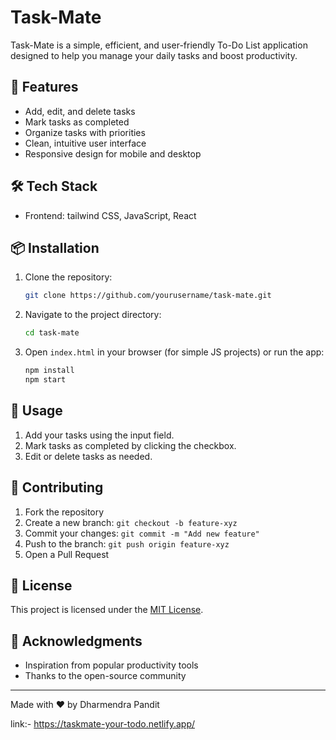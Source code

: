 # Task-Mate

Task-Mate is a simple, efficient, and user-friendly To-Do List application designed to help you manage your daily tasks and boost productivity.

## 🚀 Features
- Add, edit, and delete tasks
- Mark tasks as completed
- Organize tasks with priorities
- Clean, intuitive user interface
- Responsive design for mobile and desktop

## 🛠️ Tech Stack
- Frontend: tailwind CSS, JavaScript, React 


## 📦 Installation
1. Clone the repository:
   ```bash
   git clone https://github.com/yourusername/task-mate.git
   ```
2. Navigate to the project directory:
   ```bash
   cd task-mate
   ```
3. Open `index.html` in your browser (for simple JS projects) or run the app:
   ```bash
   npm install
   npm start
   ```

## 📝 Usage
1. Add your tasks using the input field.
2. Mark tasks as completed by clicking the checkbox.
3. Edit or delete tasks as needed.

## 🤝 Contributing
1. Fork the repository
2. Create a new branch: `git checkout -b feature-xyz`
3. Commit your changes: `git commit -m "Add new feature"`
4. Push to the branch: `git push origin feature-xyz`
5. Open a Pull Request

## 📄 License
This project is licensed under the [MIT License](LICENSE).

## 🙌 Acknowledgments
- Inspiration from popular productivity tools
- Thanks to the open-source community

---  
Made with ❤️ by Dharmendra Pandit

link:-  https://taskmate-your-todo.netlify.app/

